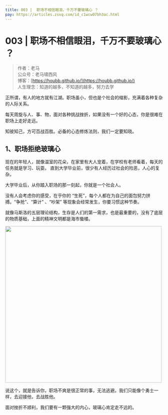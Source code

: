 ```yaml
---
title: 003 |  职场不相信眼泪，千万不要玻璃心 ？
pay: https://articles.zsxq.com/id_c1wcw07bh3ac.html
---
```


#  003 |  职场不相信眼泪，千万不要玻璃心 ？

> 作者：老马
> <br/>公众号：老马啸西风
> <br/> 博客：[https://houbb.github.io/](https://houbb.github.io/)
> <br/> 人生理念：知道的越多，不知道的越多，努力去学


正所谓，有人的地方就有江湖。职场虽小，但也是个社会的缩影，充满着各种复杂的人际关系。

每天周旋与人、事、物，面对各种挑战挫折，如果没有一个好的心态，你是很难在职场上走好走远。

知彼知己，方可百战百胜。必备的心态修炼法则，我们一定要知晓。

## 1、职场拒绝玻璃心

现在的年轻人，就像温室的花朵，在家里有大人宠着，在学校有老师看着，每天的任务就是学习、玩耍。
直到大学毕业前，很少有人经历过社会的险恶，人心的复杂。

大学毕业后，从你踏入职场的那一刻起，你就是一个社会人。

没有人会考虑你的感受，在乎你的 “生死”，每个人都在为自己的面包努力拼搏。“争抢”、“算计” 、“吵架” 等现象会经常发生，你要习惯这种节奏。

就像马斯洛的五层理论结构，生存是人们的第一需求，也是最重要的，没有了底层的物质基础，上面的精神文明都是海市蜃楼。

<div align="left">
    <img src="https://houbb.github.io/images/pay/job/3-1.png" width="500px">
</div>

说这个，就是告诉你，职场不爽是很正常的事，无法逃避。我们只能像个勇士一样，去迎接他，去战胜他。

面对挫折不顺利，我们要有一颗强大的内心，玻璃心肯定走不远的。